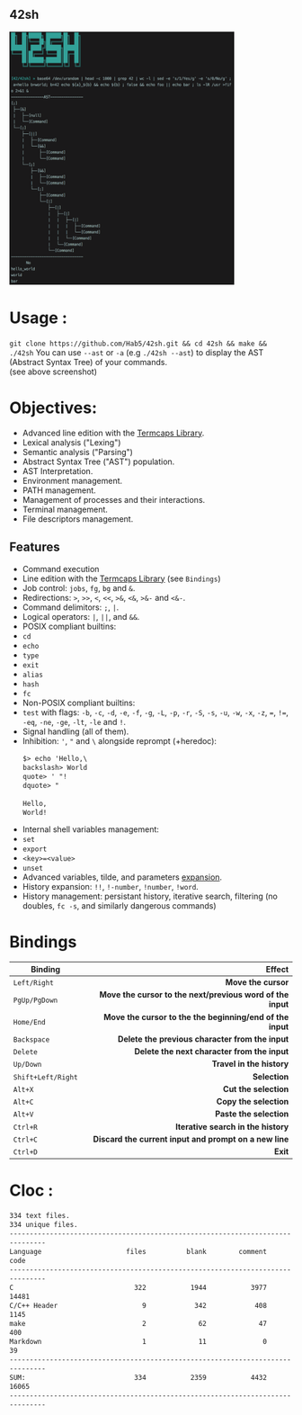 ## 42sh  
<img src="screenshots/screenshot.png" width="400" height="450">

# Usage :
`git clone https://github.com/Hab5/42sh.git && cd 42sh && make && ./42sh`
You can use `--ast` or `-a` (e.g `./42sh --ast`) to display the AST (Abstract Syntax Tree) of your commands.  
(see above screenshot)

# Objectives:

- Advanced line edition with the [Termcaps Library](https://www.gnu.org/software/termutils/manual/termcap-1.3/html_mono/termcap.html).
- Lexical analysis ("Lexing")
- Semantic analysis ("Parsing")
- Abstract Syntax Tree ("AST") population.
- AST Interpretation.
- Environment management.
- PATH management.
- Management of processes and their interactions.
- Terminal management.
- File descriptors management.

## Features

- Command execution
- Line edition with the [Termcaps Library](https://www.gnu.org/software/termutils/manual/termcap-1.3/html_mono/termcap.html) (see `Bindings`)
- Job control: `jobs`, `fg`, `bg` and `&`.
- Redirections: `>`, `>>`, `<`, `<<`, `>&`, `<&`, `>&-` and `<&-`.
- Command delimitors: `;`, `|`.
- Logical operators: `|`, `||`, and `&&`.
- POSIX compliant builtins:
 - `cd`
 - `echo`
 - `type`
 - `exit`
 - `alias`
 - `hash`
 - `fc`
- Non-POSIX compliant builtins:
 - `test` with flags: `-b`, `-c`, `-d`, `-e`, `-f`, `-g`, `-L`, `-p`, `-r`, `-S`, `-s`, `-u`, `-w`, `-x`, `-z`, `=`, `!=`, `-eq`, `-ne`, `-ge`, `-lt`, `-le` and `!`.
- Signal handling (all of them).
- Inhibition: `'`, `"` and `\` alongside reprompt (+heredoc): 
  ```
  $> echo 'Hello,\
  backslash> World
  quote> ' "!
  dquote> "

  Hello,
  World!
  ```
- Internal shell variables management:
 - `set`
 - `export`
 - `<key>=<value>`
 - `unset`
- Advanced variables, tilde, and parameters [expansion](https://pubs.opengroup.org/onlinepubs/9699919799/utilities/V3_chap02.html#tag_18_06_02).
- History expansion: `!!`, `!-number`, `!number`, `!word`.
- History management: persistant history, iterative search, filtering (no doubles, `fc -s`, and similarly dangerous commands)

# Bindings

|Binding                         |Effect                        |
|--------------------------------|-----------------------------:|
|`Left/Right`                    |**Move the cursor**               |
|`PgUp/PgDown`                   |**Move the cursor to the next/previous word of the input**|
|`Home/End`                      |**Move the cursor to the the beginning/end of the input**|
|`Backspace`                     |**Delete the previous character from the input**|
|`Delete`                        |**Delete the next character from the input**|
|`Up/Down`                       |**Travel in the history**|
|`Shift+Left/Right`              |**Selection**|
|`Alt+X`                         |**Cut the selection**|
|`Alt+C`                         |**Copy the selection**|
|`Alt+V`                         |**Paste the selection**|
|`Ctrl+R`                        |**Iterative search in the history**|
|`Ctrl+C`                        |**Discard the current input and prompt on a new line**|
|`Ctrl+D`                        |**Exit**|

# Cloc :

```
334 text files.
334 unique files.
-------------------------------------------------------------------------------
Language                     files          blank        comment           code
-------------------------------------------------------------------------------
C                              322           1944           3977          14481
C/C++ Header                     9            342            408           1145
make                             2             62             47            400
Markdown                         1             11              0             39
-------------------------------------------------------------------------------
SUM:                           334           2359           4432          16065
-------------------------------------------------------------------------------
```
